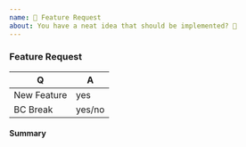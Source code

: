 ```yaml
---
name: 🎉 Feature Request
about: You have a neat idea that should be implemented? 🎩
---
```


### Feature Request

<!-- Fill in the relevant information below to help triage your issue. -->

| Q           | A      |
|-------------|--------|
| New Feature | yes    |
| BC Break    | yes/no |

#### Summary

<!-- Provide a summary of the feature you would like to see implemented. -->